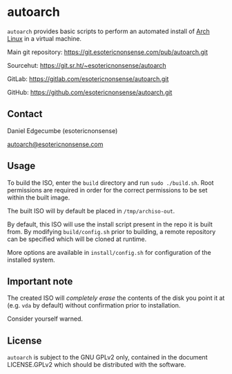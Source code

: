 # autoarch

`autoarch` provides basic scripts to perform an automated install of
[Arch Linux](https://archlinux.org) in a virtual machine.

Main git repository: <https://git.esotericnonsense.com/pub/autoarch.git>

Sourcehut:           <https://git.sr.ht/~esotericnonsense/autoarch>

GitLab:              <https://gitlab.com/esotericnonsense/autoarch.git>

GitHub:              <https://github.com/esotericnonsense/autoarch.git>

## Contact

Daniel Edgecumbe (esotericnonsense)

[autoarch@esotericnonsense.com](mailto:autoarch@esotericnonsense.com)

## Usage

To build the ISO, enter the `build` directory and run `sudo ./build.sh`.
Root permissions are required in order for the correct permissions to be
set within the built image.

The built ISO will by default be placed in `/tmp/archiso-out`.

By default, this ISO will use the install script present in the repo it is
built from. By modifying `build/config.sh` prior to building, a remote
repository can be specified which will be cloned at runtime.

More options are available in `install/config.sh` for configuration of the
installed system.

## Important note

The created ISO will _completely erase_ the contents of the disk you point it
at (e.g. `vda` by default) without confirmation prior to installation.

Consider yourself warned.

## License

`autoarch` is subject to the GNU GPLv2 only, contained in the document
LICENSE.GPLv2 which should be distributed with the software.
